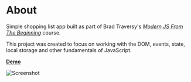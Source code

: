 # About

Simple shopping list app built as part of Brad Traversy's *[Modern JS From The Beginning](https://www.traversymedia.com/modern-javascript-2-0)* course.

This project was created to focus on working with the DOM, events, state, local storage and other fundamentals of JavaScript.

**[Demo](https://luxury-sable-a6e2a8.netlify.app/)**

![Screenshot](https://github.com/bradtraversy/shopping-list/blob/main/images/screen.png?raw=true)
